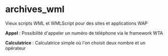 # archives_wml
Vieux scripts WML et WMLScript pour des sites et applications WAP

**Appel** : Possibilité d'appeler un numéro de téléphone via le framework WTA

**Calculatrice** : Calculatrice simple où l'on choisit deux nombre et un opérateur